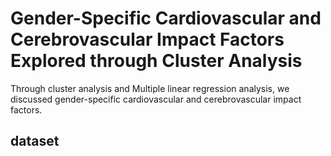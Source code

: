 # Gender-Specific Cardiovascular and Cerebrovascular Impact Factors Explored through Cluster Analysis

Through cluster analysis and Multiple linear regression analysis, we discussed gender-specific cardiovascular and cerebrovascular impact factors.

## dataset
